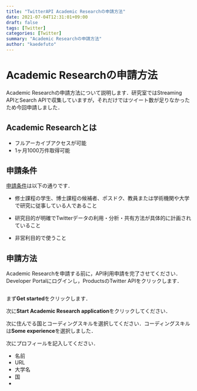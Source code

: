 ```yaml
---
title: "TwitterAPI Academic Researchの申請方法"
date: 2021-07-04T12:31:01+09:00
draft: false
tags: [Twitter]
categories: [Twitter]
summary: "Academic Researchの申請方法"
author: "kaedefuto"
---
```


# Academic Researchの申請方法

Academic Researchの申請方法について説明します．研究室ではStreaming APIとSearch APIで収集していますが，それだけではツイート数が足りなかったため今回申請しました．

## Academic Researchとは
- フルアーカイブアクセスが可能
- 1ヶ月1000万件取得可能

## 申請条件
[申請条件](https://developer.twitter.com/en/products/twitter-api/academic-research/application-info)は以下の通りです．

- 修士課程の学生、博士課程の候補者、ポスドク、教員または学術機関や大学で研究に従事している人であること

- 研究目的が明確でTwitterデータの利用・分析・共有方法が具体的に計画されていること

- 非営利目的で使うこと


## 申請方法
Academic Researchを申請する前に，API利用申請を完了させてください．Developer Portalにログインし，ProductsのTwitter APIをクリックします．

<img src="https://github.com/kaedefuto/kaede_blog/tree/master/content/posts/3/img/1.png" alt="" title="サンプル"><br>

まず**Get started**をクリックします．

次に**Start Academic Research application**をクリックしてください．

次に住んでる国とコーディングスキルを選択してください．コーディングスキルは**Some experience**を選択しました．

次にプロフィールを記入してください．
- 名前
- URL
- 大学名
- 国
-
